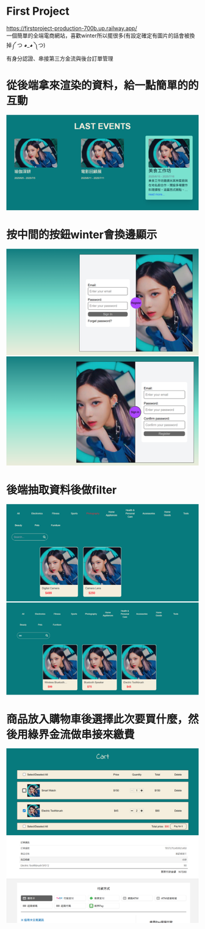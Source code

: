 # First Project  
https://firstproject-production-700b.up.railway.app/  
一個簡單的全端電商網站，喜歡winter所以擺很多(有設定確定有圖片的話會被換掉༼ つ ◕_◕ ༽つ)  
有身分認證、串接第三方金流與後台訂單管理  
  
# 從後端拿來渲染的資料，給一點簡單的的互動  
![hoverEventCard](./readmeImg/hoverEventCard.png) 
  
# 按中間的按鈕winter會換邊顯示  
![signIn](./readmeImg/signIn.png)  
![signUp](./readmeImg/signUp.png)  
  
# 後端抽取資料後做filter  
![productFilter](./readmeImg/productFilter.png)  
![productSearch](./readmeImg/productSearch.png)

# 商品放入購物車後選擇此次要買什麼，然後用綠界金流做串接來繳費
![cart](./readmeImg/cart.png)  
![ECPay](./readmeImg/ECPay.png)
